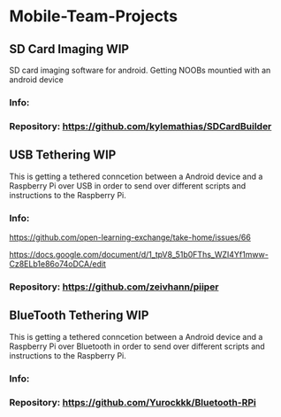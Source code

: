 # Mobile-Team-Projects

## SD Card Imaging WIP
SD card imaging software for android. Getting NOOBs mountied with an android device

### Info:

### Repository: https://github.com/kylemathias/SDCardBuilder

## USB Tethering WIP
This is getting a tethered conncetion between a Android device and a Raspberry Pi over USB in order to send over different scripts and instructions to the Raspberry Pi.

### Info: 

  https://github.com/open-learning-exchange/take-home/issues/66
  
  https://docs.google.com/document/d/1_tpV8_51b0FThs_WZI4Yf1mww-Cz8ELb1e86o74oDCA/edit

### Repository: https://github.com/zeivhann/piiper

## BlueTooth Tethering WIP
This is getting a tethered conncetion between a Android device and a Raspberry Pi over Bluetooth in order to send over different scripts and instructions to the Raspberry Pi.

### Info:

### Repository: https://github.com/Yurockkk/Bluetooth-RPi
